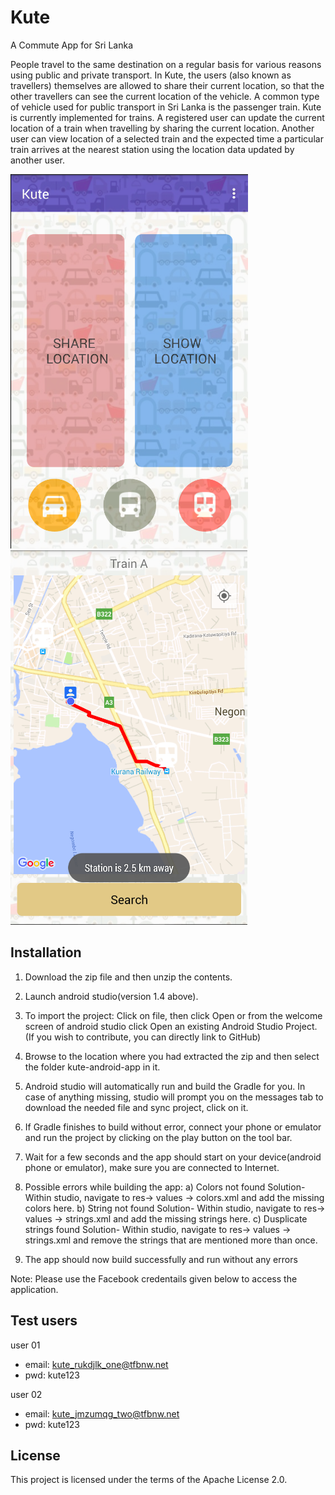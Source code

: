 # Kute
A Commute App for Sri Lanka

People travel to the same destination on a regular basis for various reasons using public and private transport. In Kute, the users (also known as travellers) themselves are allowed to share their current location, so that the other travellers can see the current location of the vehicle. A common type of vehicle used for public transport in Sri Lanka is the passenger train. Kute is currently implemented for trains. A registered user can update the current location of a train when travelling by sharing the current location. Another user can view location of a selected train and the expected time a particular train arrives at the nearest station using the location data updated by another user. 


![alt tag](https://github.com/Dilu9218/kute/blob/master/shareShow.png)
![alt tag](https://github.com/Dilu9218/kute/blob/master/search.png)



## Installation

1. Download the zip file and then unzip the contents.

2. Launch android studio(version 1.4 above).

3. To import the project: Click on file, then click Open or from the welcome screen of android studio click Open an existing Android Studio Project. (If you wish to contribute, you can directly link to GitHub) 

4. Browse to the location where you had extracted the zip and then select the folder kute-android-app in it.

5. Android studio will automatically run and build the Gradle for you. In case of anything missing, studio will prompt you on the messages tab to download the needed file and sync project, click on it.

6. If Gradle finishes to build without error, connect your phone or emulator and run the project by clicking on the play button on the tool bar.

7. Wait for a few seconds and the app should start on your device(android phone or emulator), make sure you are connected to Internet.

8. Possible errors while building the app:
   a) Colors not found
   Solution- Within studio, navigate to res-> values -> colors.xml and add the missing colors here.
   b) String not found
   Solution- Within studio, navigate to res-> values -> strings.xml and add the missing strings here.
   c) Dusplicate strings found
   Solution- Within studio, navigate to res-> values -> strings.xml and remove the strings that are mentioned more than once.
  
9. The app should now build successfully and run without any errors

Note: Please use the Facebook credentails given below to access the application.

## Test users

 user 01
 - email: kute_rukdjlk_one@tfbnw.net
 - pwd: kute123

 user 02
 - email: kute_jmzumqg_two@tfbnw.net
 - pwd: kute123

## License

This project is licensed under the terms of the Apache License 2.0.
 
